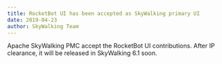 ```yaml
---
title: RocketBot UI has been accepted as SkyWalking primary UI
date: 2019-04-23
author: SkyWalking Team
---
```


Apache SkyWalking PMC accept the RocketBot UI contributions. After IP clearance, it will be released in SkyWalking 6.1 soon.